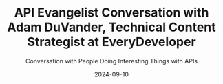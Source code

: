 ---
title: API Evangelist Conversation with Adam DuVander, Technical Content Strategist at EveryDeveloper
description: I brought back my old friend and storytelling mentor Adam DuVander to reminisce about the old days of ProgrammableWeb, exploring the reasons behind its demise, but also what the current realities are for API producers in world where people really don't care about APIs, and more about the business solutions that they deliver.
date: 2024-09-10
youtubeId: MEQ7UtVuXAA
guestName: Adam DuVander
guestRole: Technical Content Strategist
guestCompany: EveryDeveloper
guestIndustry: Marketing
guestImage: /assets/img/people/adam-duvander-headshot.jpeg
bio: I'm a former developer and accidental marketer. I believe the best way to reach more developers is through education, not promotion. After being a technical journalist for Wired and editor of ProgrammableWeb, I brought that perspective to the provider side. I ran developer communications at email API SendGrid and developer marketing for API automation tool Zapier, among others.
obfuscated: false
summary: Helping the business and engineering folks behind APIs do the work to understand what is the point of their API, and tell the story their consumers need to hear.
subtitle: Conversation with People Doing Interesting Things with APIs
audio_file: https://kinlane-productions2.s3.amazonaws.com/api-evangelist-conversations/api-evangelist-conversation-2024-09-10-adam-duvander-everydeveloper.wav
audio_length: 87141766
sound_cloud: https://soundcloud.com/kinlane/api-evangelist-conversation-with-adam-duvander-technical-content-strategist-at-everydeveloper
duration: '0:16:28'
publish_date: "2024-09-10 15:00:00"
url: https://conversations.apievangelist.com/sessions/2024-09-10-adam-duvander-everydeveloper.html
tags:
  - Marketing
  - Developers
  - Content
  - Storytelling
  - ProgrammableWeb
partnerImage: https://api-evangelist.twic.pics/partners/bump-banner-728.png
partnerUrl: https://bit.ly/3MEOGa9
partnerTitle: The API doc platform for Tech Writers & Engineers
conversation:

  - question: Who are you?
    answer: Adam Duvander. I, uh, I long ago worked with you for a brief moment at Programmable Web when I was the editor there of the API directory and, and news source. Uh, and, uh, now I run a company called Every Developer, which works with companies that want to reach a technical audience, have a technical product, need, need someone techy to use it. 

  - question: Did you see I updated my resources and removed ProgrammableWeb?
    answer: Broke my heart. Uh, yeah, the, uh, the, the background there, of course, the, uh, acquired a few different times, but ended up with MuleSoft at Salesforce and had a, had a good life there for a while and just couldn't quite, couldn't quite make it through that, uh, overall company strategy is what it seems like.

  - question: Why do you think ProgrammableWeb couldn't stay alive?
    answer: Uh, so, I mean, there is definitely the, the aspect of maybe, maybe we've moved beyond the directory, uh, sort of stage, right? Like we no longer go to Yahoo and explore the directory of websites. Why would we explore? This huge directory of APIs. So that could be, uh, could be a piece of it, but that, uh, you know, Yahoo didn't go away and, uh, and we still explore websites. So I think there's, there's still that need to understand what the APIs are are still there, and it was a rich database of, uh, of APIs and API history. So yeah. You know, from the outside and as a completely biased person in there and someone who used it as like a second brain to be like, Oh, what was that API that did, uh, you know, shopping, uh, shopping cart stuff for, uh, grocers in the UK. And I would search and I would find the thing that I wrote and what date it was, right? Like, so. For me, it was a useful resource. Still, I understand that not everyone was able to use it that way. But, uh, you know, there's definitely good stuff there. And yeah, being able to trace that things like the, the rise of JSON. I mean, it's almost hard to imagine now that, that there was another data format that was the most popular data format, right?

  - question: We all used the ProgrammableWeb hockey stick chart to guide our journeys?
    answer: You know, I, so used to be every conference I would see it. And, uh, just a couple of months ago, I was at a conference in New York and. Uh, snapped a shot of that chart again and sent it to John Musser, the founder of Programmable Web. I said, it's still alive. It's still out there. 

  - question: What should API producers be investing in to get the story out there?
    answer: Yeah, yeah. And I should say, I agree with you and 10 plus year version ago, version of me agreed with you. Uh, I think John found me from something that I wrote that said, uh, mashups are dead and the web is alive because we [00:05:00] used to talk about combining APIs as mashups, but I mean, now it's just, it's just like the way that we use software. And yeah, I, I'm sure that there's a post on programmable web that said that about APIs too, uh, that, that APIs, we, Need to stop talking about them because really it's what you do with them. That's interesting. And that's where the, that's where the stories come through. And that's, I mean, that's the work, uh, that every developer does with, with clients and the things that, you know, if you see me shouting from the rooftops about things, it's definitely going to be about like, like, why, why does this matter? Right. Like, um, no. No one wants, uh, wants to add another row to a database. Like that's not, uh, that's not actually a job to be done, uh, except maybe by a database administrator. Right. So, uh, yeah, so it's, it's, what's the, what's the point. I mean, really, right. Like if you, uh, how [00:06:00] I ended up where I am is starting from that journalistic standpoint, and that was. The question I had to answer as a journalist, right? What's the point? Uh, why is someone who's reading programmable web going to care about this? But at some point I realized the companies don't necessarily know what the point is. We need to, we need to help them. We need to help them figure out what that point is. And that's, uh, you know, it turns out that, that that's called marketing in the, uh, in the, uh, within a, within an org chart, but, uh, but really, I mean, I think that's the. That's what everyone across the org should care about, right? About what they're building. And definitely in building APIs, you want to want to be able to know, why are you actually doing this? It's not to add that row to a database. 

  - question: Who should the stories API producer tell speak to?
    answer: Yeah. I, I mean, I think that depends on. Who that product is. So a lot of times the products that, that I'm working with, uh, are ones that are dev tools. So that is that audience, but that's like one of my top questions for someone is really drilling into. And sometimes they come to me thinking that, okay, so this is an API. So the audience is. Developers. And I kind of have to say, like, I don't, I don't think that's who this is. And that was really, that really, uh, showed to me at Zapier when, uh, working on the platform. So I was there for a couple of years and like, like tons of APIs and want developers to connect them. Oh, [00:08:00] I seem like the right person in there. And it was, it came through talking to folks who actually wanted to use the platform. So they have an API at a SAS company and they basically want to stop saying no to their users. Like that's actually what, what they want Zapier to accomplish, right? Like, Oh, do you integrate with such and such? Oh, no, we haven't added that yet. We'll add that to the roadmap. Well, they saw integrating as Zapier to be the answer to that. That's not necessarily developers that care about that. That's a product that's support that sales that's biz debt, right? Like anyone who wants, it's a, it's actually a big part of that orange chart that cares about like being able to, uh, being able to say, yes, we. We support that whether that's an integration or, uh, or other [00:09:00] functionality that's, uh, you know, someone wants to be able to build on top of the product, the product you have at some point, if it's integrating APIs, it might need a developer, but, uh, I really look at it as, is it developer focused or is it a developer that enables that feature? And even that is a spectrum with a lot of spots along the way, right? Where, uh, where a dev might not even know until the end that, that this needs to happen, in which case, yeah, like the only story you have to tell to a dev there is you can trust us and, and here's the docs that show you how to do it.

  - question: Is marketing more than just outputting a story?
    answer: Yeah. And I mean, really, if it's at the point of a product that's in the market and you're doing that, you're probably way late if you're just thinking about how it's going to be used, right. And that's, uh, certainly in the API space. I mean, we've worked with API design and development tools here. So, uh, so there, you know, if you're in this space, you know, that's that you have to think about that at the beginning, but that's not, uh, it's not always. Obvious. And some of those things aren't, aren't, uh, aren't necessarily known yet, right? If the, if there's a mandate to create this API to [00:11:00] do this thing, add a row to a database kind of, uh, uh, functional conversation, then there's not that contextual. Why does this matter? And, and who's the user we're helping? Uh, those sort of, it's 

  - question: Should product, sales, and support be getting more involved in API lifecycle?
    answer: Yeah, I, I, I'm not sure that it, that it's necessary, but certainly knowing whatever, whatever someone who's not building software knows about. The software process, the better, right? If [00:12:00] you understand that there are, uh, to achieve the, the goal that you have, there are some pieces of infrastructure that need to be built and connected. That's, uh, that's the, that's the important piece and being able to explain, uh, what you want that stuff to accomplish, uh, is, is really the, uh, the key there. So like, I mean, to your earlier point about, should we even be talking about APIs anymore? Isn't this just software? Like, yeah, maybe. And, uh, and you know, it's, uh, It's how it's built. But I mean, just, uh, just recently I was, uh, was sitting on the couch with my wife and she made something happen in some service. She's not necessarily technical in that way, right? But it was like, oh, log in, approve this access to this thing. And she looks over to me and she says, thanks [00:13:00] APIs. But, uh, but not everyone is, uh, sort of been immersed in, in this. Right. And, uh, so I think in that sense, if there can be, uh, some, uh, institutional knowledge about how, how we make these things happen and what's even available. That's often a big question at larger companies. Right. Um, then that's, then that's good. 

  - question: Who is paying attention to APIs?
    answer: Not if the thing does what, uh, what it wants, right. Or what they want it to do. Right. And so that's, and that's, I mean, that's the, that's the goal. And that's, that's, [00:14:00] uh, you know, that's, that's when the thing that interests me for the longest time. Uh, when I first came to Portland's, there were lots of language specific events. You could go and you could talk about Pearl or PHP. And I said, like, I like those because they helped me do the thing that I want to do. Uh, and that was, uh, I, I created a group that, and it was in the web two sort of timeframe. So. It's like, this is when there were people who were like, Oh, I'm a designer, but I do care about what happens on the back ends. And, you know, and, and kind of getting groups together that care about what you're actually building with it. And that it still feels relevant today, even though all of that tool set has changed, right? Like. We might talk about Ajax that makes the thing happen, but that X, as we already talked about, is probably not XML. [00:15:00] Uh, that's probably JavaScript that's coming back. And, uh, you know, that's just the way apps are built now. There's whole frameworks that handle that communication.
---